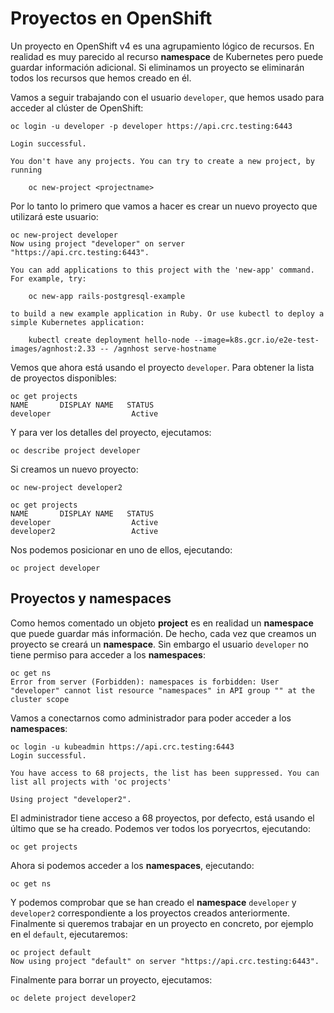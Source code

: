 # Proyectos en OpenShift

Un proyecto en OpenShift v4 es una agrupamiento lógico de recursos. En realidad es muy parecido al recurso **namespace** de Kubernetes pero puede guardar información adicional. Si eliminamos un proyecto se eliminarán todos los recursos que hemos creado en él.

Vamos a seguir trabajando con el usuario `developer`, que hemos usado para acceder al clúster de OpenShift:

    oc login -u developer -p developer https://api.crc.testing:6443

    Login successful.

    You don't have any projects. You can try to create a new project, by running

        oc new-project <projectname>

Por lo tanto lo primero que vamos a hacer es crear un nuevo proyecto que utilizará este usuario:

    oc new-project developer
    Now using project "developer" on server "https://api.crc.testing:6443".

    You can add applications to this project with the 'new-app' command. For example, try:

        oc new-app rails-postgresql-example

    to build a new example application in Ruby. Or use kubectl to deploy a simple Kubernetes application:

        kubectl create deployment hello-node --image=k8s.gcr.io/e2e-test-images/agnhost:2.33 -- /agnhost serve-hostname

Vemos que ahora está usando el proyecto `developer`. Para obtener la lista de proyectos disponibles:

    oc get projects
    NAME       DISPLAY NAME   STATUS
    developer                  Active

Y para ver los detalles del proyecto, ejecutamos:

    oc describe project developer

Si creamos un nuevo proyecto:

    oc new-project developer2

    oc get projects
    NAME       DISPLAY NAME   STATUS
    developer                  Active
    developer2                 Active

Nos podemos posicionar en uno de ellos, ejecutando:

    oc project developer

## Proyectos y namespaces

Como hemos comentado un objeto **project** es en realidad un **namespace** que puede guardar más información. De hecho, cada vez que creamos un proyecto se creará un **namespace**. Sin embargo el usuario `developer` no tiene permiso para acceder a los **namespaces**:

    oc get ns
    Error from server (Forbidden): namespaces is forbidden: User "developer" cannot list resource "namespaces" in API group "" at the cluster scope

Vamos a conectarnos como administrador para poder acceder a los **namespaces**:

    oc login -u kubeadmin https://api.crc.testing:6443
    Login successful.
    
    You have access to 68 projects, the list has been suppressed. You can list all projects with 'oc projects'

    Using project "developer2".

El administrador tiene acceso a 68 proyectos, por defecto, está usando el último que se ha creado. Podemos ver todos los poryecrtos, ejecutando:

    oc get projects

Ahora si podemos acceder a los **namespaces**, ejecutando:

    oc get ns

Y podemos comprobar que se han creado el **namespace** `developer` y `developer2` correspondiente a los proyectos creados anteriormente.
Finalmente si queremos trabajar en un proyecto en concreto, por ejemplo en el `default`, ejecutaremos:

    oc project default
    Now using project "default" on server "https://api.crc.testing:6443".

Finalmente para borrar un proyecto, ejecutamos:

    oc delete project developer2